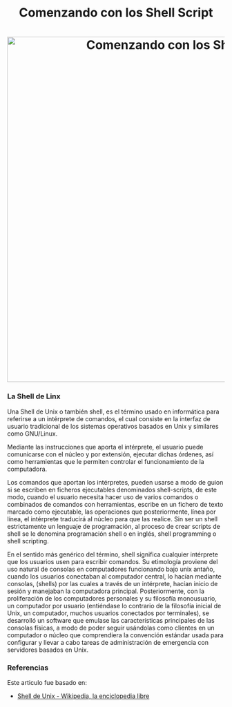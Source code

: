 <h1 align="center">Comenzando con los Shell Script</h1>

<h1 align="center">
  <img src="https://github.com/Ing-Brayan-Martinez/Shell-Script-Demo/blob/master/extras/maxresdefault.jpg" alt="Comenzando con los Shell Script" width="800"/>
</h1>

### La Shell de Linx

Una Shell de Unix o también shell, es el término usado en informática para referirse a un intérprete de comandos, el cual consiste en la interfaz de usuario tradicional de los sistemas operativos basados en Unix y similares como GNU/Linux.

Mediante las instrucciones que aporta el intérprete, el usuario puede comunicarse con el núcleo y por extensión, ejecutar dichas órdenes, así como herramientas que le permiten controlar el funcionamiento de la computadora.

Los comandos que aportan los intérpretes, pueden usarse a modo de guion si se escriben en ficheros ejecutables denominados shell-scripts, de este modo, cuando el usuario necesita hacer uso de varios comandos o combinados de comandos con herramientas, escribe en un fichero de texto marcado como ejecutable, las operaciones que posteriormente, línea por línea, el intérprete traducirá al núcleo para que las realice. Sin ser un shell estrictamente un lenguaje de programación, al proceso de crear scripts de shell se le denomina programación shell o en inglés, shell programming o shell scripting.

En el sentido más genérico del término, shell significa cualquier intérprete que los usuarios usen para escribir comandos. Su etimología proviene del uso natural de consolas en computadores funcionando bajo unix antaño, cuando los usuarios conectaban al computador central, lo hacían mediante consolas, (shells) por las cuales a través de un intérprete, hacían inicio de sesión y manejaban la computadora principal. Posteriormente, con la proliferación de los computadores personales y su filosofía monousuario, un computador por usuario (entiéndase lo contrario de la filosofía inicial de Unix, un computador, muchos usuarios conectados por terminales), se desarrolló un software que emulase las características principales de las consolas físicas, a modo de poder seguir usándolas como clientes en un computador o núcleo que comprendiera la convención estándar usada para configurar y llevar a cabo tareas de administración de emergencia con servidores basados en Unix.


### Referencias
    
Este articulo fue basado en:

- [Shell de Unix - Wikipedia, la enciclopedia libre](https://es.wikipedia.org/wiki/Shell_de_Unix)
